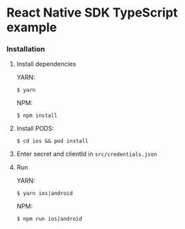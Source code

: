 # React Native SDK TypeScript example

### Installation

1. Install dependencies

   YARN:

   `$ yarn`

   NPM:

   `$ npm install`

2. Install PODS:

   `$ cd ios && pod install`

3. Enter secret and clientId in `src/credentials.json`

3. Run

   YARN:

   `$ yarn ios|android`

   NPM:

   `$ npm run ios|android`
